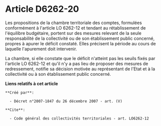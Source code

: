 # Article D6262-20

Les propositions de la chambre territoriale des comptes, formulées conformément à l'article LO 6262-12 et tendant au
rétablissement de l'équilibre budgétaire, portent sur des mesures relevant de la seule responsabilité de la collectivité ou
de son établissement public concerné, propres à apurer le déficit constaté. Elles précisent la période au cours de laquelle
l'apurement doit intervenir. 

La chambre, si elle constate que le déficit n'atteint pas les seuils fixés par l'article LO 6262-12 et qu'il n'y a pas lieu
de proposer des mesures de redressement, notifie sa décision motivée au représentant de l'Etat et à la collectivité ou à son
établissement public concerné.

**Liens relatifs à cet article**

	**Créé par**:

	  - Décret n°2007-1847 du 26 décembre 2007 - art. (V)

	**Cite**:

	  - Code général des collectivités territoriales - art. LO6262-12
